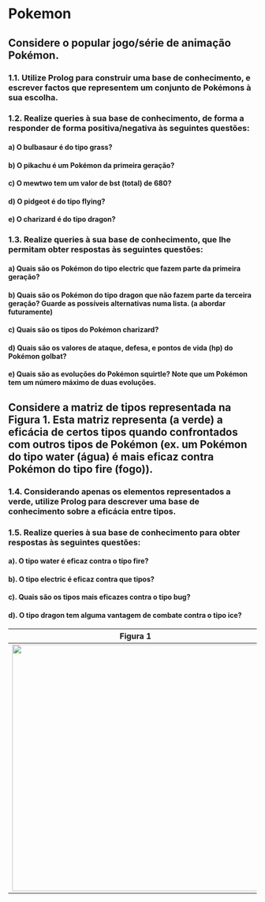 # Pokemon
## Considere o popular jogo/série de animação Pokémon. 
### 1.1. Utilize Prolog para construir uma base de conhecimento, e escrever factos que representem um conjunto de Pokémons à sua escolha. 
### 1.2. Realize queries à sua base de conhecimento, de forma a responder de forma positiva/negativa às seguintes questões: 
#### a) O bulbasaur é do tipo grass? 
#### b) O pikachu é um Pokémon da primeira geração? 
#### c) O mewtwo tem um valor de bst (total) de 680? 
#### d) O pidgeot é do tipo flying? 
#### e) O charizard é do tipo dragon? 

### 1.3. Realize queries à sua base de conhecimento, que lhe permitam obter respostas às seguintes questões: 
#### a) Quais são os Pokémon do tipo electric que fazem parte da primeira geração? 
#### b) Quais são os Pokémon do tipo dragon que não fazem parte da terceira geração? Guarde as possíveis alternativas numa lista. (a abordar futuramente) 
#### c) Quais são os tipos do Pokémon charizard? 
#### d) Quais são os valores de ataque, defesa, e pontos de vida (hp) do Pokémon golbat? 
#### e) Quais são as evoluções do Pokémon squirtle? Note que um Pokémon tem um número máximo de duas evoluções. 

## Considere a matriz de tipos representada na Figura 1. Esta matriz representa (a verde) a eficácia de certos tipos quando confrontados com outros tipos de Pokémon (ex. um Pokémon do tipo water (água) é mais eficaz contra Pokémon do tipo fire (fogo)). 
### 1.4. Considerando apenas os elementos representados a verde, utilize Prolog para descrever uma base de conhecimento sobre a eficácia entre tipos. 
### 1.5. Realize queries à sua base de conhecimento para obter respostas às seguintes questões: 
#### a). O tipo water é eficaz contra o tipo fire? 
#### b). O tipo electric é eficaz contra que tipos? 
#### c). Quais são os tipos mais eficazes contra o tipo bug? 
#### d). O tipo dragon tem alguma vantagem de combate contra o tipo ice?

Figura 1             |
:-------------------------:|
[<img src="https://media.discordapp.net/attachments/697858645559476265/1214877035902672916/image.png?ex=65fab568&is=65e84068&hm=cf1e8ea41629c34d3b7c3bbc0c25b3259c9ffe5675c383efd27d230b8e3ef32a&=&format=webp&quality=lossless&width=530&height=350" width="500" />](figura1) |
